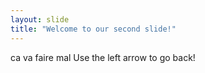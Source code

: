 ```yaml
---
layout: slide
title: "Welcome to our second slide!"
---
```

ca va faire mal
Use the left arrow to go back!
